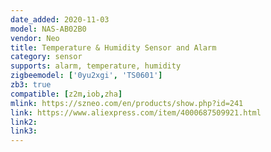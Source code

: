 ```yaml
---
date_added: 2020-11-03
model: NAS-AB02B0
vendor: Neo 
title: Temperature & Humidity Sensor and Alarm
category: sensor
supports: alarm, temperature, humidity
zigbeemodel: ['0yu2xgi', 'TS0601']
zb3: true
compatible: [z2m,iob,zha]
mlink: https://szneo.com/en/products/show.php?id=241
link: https://www.aliexpress.com/item/4000687509921.html
link2: 
link3: 
---
```

